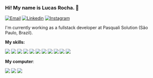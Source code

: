 ### Hi! My name is Lucas Rocha. 👋

[![Email](https://img.shields.io/badge/Gmail-D14836?style=for-the-badge&logo=gmail&logoColor=white)](mailto:dev.lucascrocha@gmail.com) [![Linkedin](https://img.shields.io/badge/LinkedIn-0077B5?style=for-the-badge&logo=linkedin&logoColor=white)](https://www.linkedin.com/in/lucascrocha/) [![Instagram](https://img.shields.io/badge/Instagram-F59812?style=for-the-badge&logo=instagram&logoColor=white)](https://instagram.com/lscrocha1)

I'm currently working as a fullstack developer at Pasquali Solution (São Paulo, Brazil).



**My skills:**

![](https://img.shields.io/badge/C%23-239120?style=for-the-badge&logo=c-sharp&logoColor=white) ![](https://img.shields.io/badge/JavaScript-F7DF1E?style=for-the-badge&logo=javascript&logoColor=black) ![](https://img.shields.io/badge/TypeScript-007ACC?style=for-the-badge&logo=typescript&logoColor=white) ![](https://img.shields.io/badge/HTML5-E34F26?style=for-the-badge&logo=html5&logoColor=white) ![](https://img.shields.io/badge/CSS3-1572B6?style=for-the-badge&logo=css3&logoColor=white) ![](https://img.shields.io/badge/React-20232A?style=for-the-badge&logo=react&logoColor=61DAFB) ![](https://img.shields.io/badge/Vue.js-35495E?style=for-the-badge&logo=vue.js&logoColor=4FC08D) ![](https://img.shields.io/badge/Angular-DD0031?style=for-the-badge&logo=angular&logoColor=white) ![](https://img.shields.io/badge/MongoDB-4EA94B?style=for-the-badge&logo=mongodb&logoColor=white) ![](https://img.shields.io/badge/Microsoft_Azure-0089D6?style=for-the-badge&logo=microsoft-azure&logoColor=white) ![](https://img.shields.io/badge/Google_Cloud-4285F4?style=for-the-badge&logo=google-cloud&logoColor=white)



**My computer**:

![](https://img.shields.io/badge/NVIDIA-GTX1070_Ti_SC_8gb-76B900?style=for-the-badge&logo=nvidia&logoColor=white) ![](https://img.shields.io/badge/Intel-Core_i7_7700k-0071C5?style=for-the-badge&logo=intel&logoColor=white) ![](https://img.shields.io/badge/Windows-32gb_RAM_|_SSD_240gb-0078D6?style=for-the-badge&logo=windows&logoColor=white)

